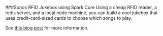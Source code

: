 ###Sonos RFID Jukebox using Spark Core
Using a cheap RFID reader, a redis server, and a local node machine, you can build a cool jukebox that uses credit-card-sized cards to choose which songs to play.

See [this blog post](http://mattwel.ch/rfid-jukebox-with-a-spark-core-and-sonos) for more information.
